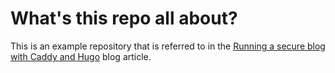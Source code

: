 # What's this repo all about?

This is an example repository that is referred to in the [Running a secure blog with Caddy and Hugo](https://www.garjon.com/posts/running-a-secure-blog-with-caddy-and-hugo/) blog article.
